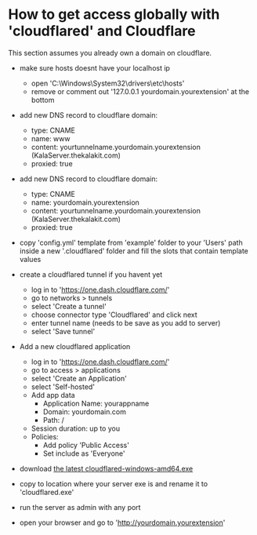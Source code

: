 # How to get access globally with 'cloudflared' and Cloudflare

This section assumes you already own a domain on cloudflare.

- make sure hosts doesnt have your localhost ip
	- open 'C:\Windows\System32\drivers\etc\hosts'
	- remove or comment out '127.0.0.1   yourdomain.yourextension' at the bottom

- add new DNS record to cloudflare domain:
	- type: CNAME
	- name: www
	- content: yourtunnelname.yourdomain.yourextension (KalaServer.thekalakit.com)
	- proxied: true
	
- add new DNS record to cloudflare domain:
	- type: CNAME
	- name: yourdomain.yourextension
	- content: yourtunnelname.yourdomain.yourextension (KalaServer.thekalakit.com)
	- proxied: true
	
- copy 'config.yml' template from 'example' folder to your 'Users' path inside a new '.cloudflared' folder and fill the slots that contain template values

- create a cloudflared tunnel if you havent yet
	- log in to 'https://one.dash.cloudflare.com/'
	- go to networks > tunnels
	- select 'Create a tunnel'
	- choose connector type 'Cloudflared' and click next
	- enter tunnel name (needs to be save as you add to server)
	- select 'Save tunnel'
	
- Add a new cloudflared application
	- log in to 'https://one.dash.cloudflare.com/'
	- go to access > applications
	- select 'Create an Application'
	- select 'Self-hosted'
	- Add app data
		- Application Name: yourappname
		- Domain: yourdomain.com
		- Path: /
	- Session duration: up to you
	- Policies:
		- Add policy 'Public Access'
		- Set include as 'Everyone'
	
- download [the latest cloudflared-windows-amd64.exe](https://github.com/cloudflare/cloudflared/releases/latest)
- copy to location where your server exe is and rename it to 'cloudflared.exe'
- run the server as admin with any port
- open your browser and go to 'http://yourdomain.yourextension'
